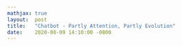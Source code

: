 ```yaml
---
mathjax: true
layout:  post
title:   "Chatbot - Partly Attention, Partly Evolution"
date:    2020-08-09 14:10:00 -0800
---
```

